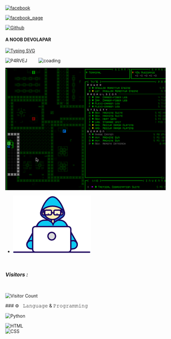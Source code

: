 [![facebook](https://img.shields.io/badge/Facebook-3b5998?style=for-the-badge&logo=facebook)](https://www.facebook.com/mdjosimuddin198)
 
[![facebook_page](https://img.shields.io/badge/Facebook-3b5998?style=for-the-badge&logo=facebook)](https://www.facebook.com/mdjosimuddin198)
 
 
 
 [![Github](https://img.shields.io/badge/Github-525252?style=for-the-badge&logo=github)](https://github.com/mdjosimuddin19)
 
</h3>
 
#### A NOOB DEVOLAPAR


[![Typing SVG](https://readme-typing-svg.herokuapp.com?font=Neuton&size=25&color=30FF40&background=000000¢er=true&vCenter=true&width=360&height=60&lines=Hello+World%2C+I'm+SK+JOSIM+Here+🤙;𝙸𝚃'𝚜+𝙽𝙾𝚃+𝙰+𝙹𝚄𝚂𝚃+𝙽𝙰𝙼𝙴+𝙱𝚁𝙾+🥱;𝙸𝚃'𝚜+𝙰+𝙱𝚁𝙰𝙽𝙳+🔥;Respect+SK+JOSIM+🥀;Today+I+Will+Tell+You+😇;Please+Follow+My+GitHub+🙏;Thanks+My+All+Friend+🤙+🥰;Love+From+Bangladesh🇧🇩)](https://git.io/typing-svg)

 <img align="right" alt="coading" width="400" src="https://m.facebook.com/photo.php/?fbid=716549576899857">
 

 
![P4RVEJ](https://user-images.githubusercontent.com/87250241/154004616-9ada377d-645e-4146-b521-07a16bc7900b.gif)
 
 
![Alt text](https://github.com/MRVIVEK-CODER/MRVIVEK-CODER/raw/main/md7Oqrf.gif)
 
 
- ![Alt text](https://github.com/MRVIVEK-CODER/MRVIVEK-CODER/raw/main/Developer.gif)
 
 ​<h3><b><i>Visitors :</i></b></h3> 
  
 ​<br> 
  
  
 ​![​Visitor Count​](https://profile-counter.glitch.me/mdjosimuddin19/count.svg)
 
###​ ​⚙️ ​ ​ 𝙻𝚊𝚗𝚐𝚞𝚊𝚐𝚎 & 𝙿𝚛𝚘𝚐𝚛𝚊𝚖𝚖𝚒𝚗𝚐
  
![Python](https://img.shields.io/badge/-Python-05122A?style=flat&logo=python)​ 

![​HTML​](https://img.shields.io/badge/-HTML-05122A?style=flat&logo=HTML5)​   
![​CSS​](https://img.shields.io/badge/-CSS-05122A?style=flat&logo=CSS3&logoColor=1572B6)​  

 
